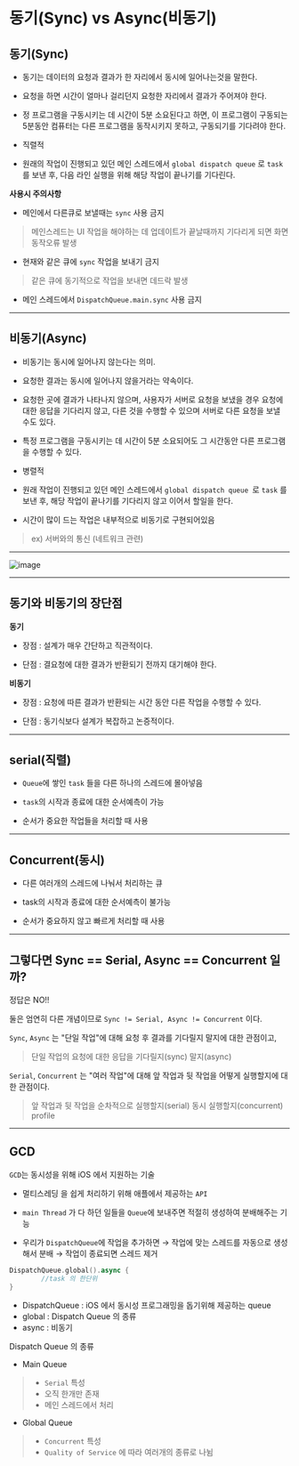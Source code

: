# 동기(Sync) vs Async(비동기)

## 동기(Sync)
- 동기는 데이터의 요청과 결과가 한 자리에서 동시에 일어나는것을 말한다.

- 요청을 하면 시간이 얼마나 걸리던지 요청한 자리에서 결과가 주어져야 한다.

- 정 프로그램을 구동시키는 데 시간이 5분 소요된다고 하면, 이 프로그램이 구동되는 5분동안 컴퓨터는 다른 프로그램을 동작시키지 못하고, 구동되기를 기다려야 한다.

- 직렬적

- 원래의 작업이 진행되고 있던 메인 스레드에서 `global dispatch queue` 로 `task` 를 보낸 후, 다음 라인 실행을 위해 해당 작업이 끝나기를 기다린다.

**사용시 주의사항**
- 메인에서 다른큐로 보낼때는 `sync` 사용 금지
> 메인스레드는 UI 작업을 해야하는 데 업데이트가 끝날때까지 기다리게 되면 화면동작오류 발생

- 현재와 같은 큐에 `sync` 작업을 보내기 금지
> 같은 큐에 동기적으로 작업을 보내면 데드락 발생

- 메인 스레드에서 `DispatchQueue.main.sync` 사용 금지

***

## 비동기(Async)
- 비동기는 동시에 일어나지 않는다는 의미.

- 요청한 결과는 동시에 일어나지 않을거라는 약속이다.

- 요청한 곳에 결과가 나타나지 않으며, 사용자가 서버로 요청을 보냈을 경우 요청에 대한 응답을 기다리지 않고, 다른 것을 수행할 수 있으며 서버로 다른 요청을 보낼 수도 있다.

- 특정 프로그램을 구동시키는 데 시간이 5분 소요되어도 그 시간동안 다른 프로그램을 수행할 수 있다.

- 병렬적

- 원래 작업이 진행되고 있던 메인 스레드에서 `global dispatch queue `로 `task` 를 보낸 후, 해당 작업이 끝나기를 기다리지 않고 이어서 할일을 한다.

- 시간이 많이 드는 작업은 내부적으로 비동기로 구현되어있음
> ex) 서버와의 통신 (네트워크 관련)

***

![image](https://img1.daumcdn.net/thumb/R1280x0/?scode=mtistory2&fname=https%3A%2F%2Fblog.kakaocdn.net%2Fdn%2Fb8qZHO%2Fbtrp7G27WuA%2FBDnT9xh8Dur0LCdZw2HVs0%2Fimg.png)

***

## 동기와 비동기의 장단점

**동기**
- 장점 : 설계가 매우 간단하고 직관적이다.

- 단점 : 결요청에 대한 결과가 반환되기 전까지 대기해야 한다.


**비동기**
- 장점 : 요청에 따른 결과가 반환되는 시간 동안 다른 작업을 수행할 수 있다.

- 단점 : 동기식보다 설계가 복잡하고 논증적이다.

***

## serial(직렬)
- `Queue`에 쌓인 `task` 들을 다른 하나의 스레드에 몰아넣음

- `task`의 시작과 종료에 대한 순서예측이 가능

- 순서가 중요한 작업들을 처리할 때 사용

***

## Concurrent(동시)
- 다른 여러개의 스레드에 나눠서 처리하는 큐

- task의 시작과 종료에 대한 순서예측이 불가능

- 순서가 중요하지 않고 빠르게 처리할 때 사용

***

## 그렇다면 Sync == Serial, Async == Concurrent 일까?

정답은 NO!!

둘은 엄연히 다른 개념이므로 `Sync != Serial, Async != Concurrent` 이다.

`Sync`, `Async` 는 "단일 작업"에 대해 요청 후 결과를 기다릴지 말지에 대한 관점이고,
> 단일 작업의 요청에 대한 응답을 기다릴지(sync) 말지(async)

`Serial`, `Concurrent` 는 "여러 작업"에 대해 앞 작업과 뒷 작업을 어떻게 실행할지에 대한 관점이다.
> 앞 작업과 뒷 작업을 순차적으로 실행할지(serial) 동시 실행할지(concurrent)
profile


***

## GCD

`GCD`는 동시성을 위해 iOS 에서 지원하는 기술

- 멀티스레딩 을 쉽게 처리하기 위해 애플에서 제공하는 `API`

- `main Thread` 가 다 하던 일들을 `Queue`에 보내주면 적절히 생성하여 분배해주는 기능

- 우리가 `DispatchQueue`에 작업을 추가하면 → 작업에 맞는 스레드를 자동으로 생성해서 분배 → 작업이 종료되면 스레드 제거
```swift
DispatchQueue.global().async {
		//task 의 한단위
}
```
- DispatchQueue : iOS 에서 동시성 프로그래밍을 돕기위해 제공하는 queue
- global : Dispatch Queue 의 종류
- async : 비동기

Dispatch Queue 의 종류
-  Main Queue
> - `Serial` 특성
> - 오직 한개만 존재
> - 메인 스레드에서 처리

- Global Queue
> - `Concurrent` 특성
> - `Quality of Service` 에 따라 여러개의 종류로 나뉨  